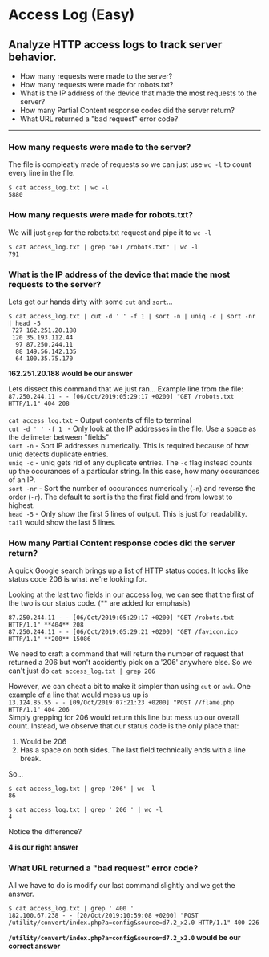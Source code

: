# Access Log (Easy)
## Analyze HTTP access logs to track server behavior.

-	How many requests were made to the server?
-	How many requests were made for robots.txt?
-	What is the IP address of the device that made the most requests to the server?
-	How many Partial Content response codes did the server return?
-	What URL returned a "bad request" error code?

---

###	How many requests were made to the server?
The file is compleatly made of requests so we can just use `wc -l` to count every line in the file.
```
$ cat access_log.txt | wc -l
5880
```
###	How many requests were made for robots.txt?
We will just `grep` for the robots.txt request and pipe it to `wc -l`
```
$ cat access_log.txt | grep "GET /robots.txt" | wc -l
791
```
###	What is the IP address of the device that made the most requests to the server?
Lets get our hands dirty with some `cut` and `sort`...

```
$ cat access_log.txt | cut -d ' ' -f 1 | sort -n | uniq -c | sort -nr | head -5
 727 162.251.20.188
 120 35.193.112.44
  97 87.250.244.11
  88 149.56.142.135
  64 100.35.75.170
```

**162.251.20.188 would be our answer**


Lets dissect this command that we just ran...
Example line from the file:<br>
`87.250.244.11 - - [06/Oct/2019:05:29:17 +0200] "GET /robots.txt HTTP/1.1" 404 208` <br><br>
`cat access_log.txt` - Output contents of file to terminal
<br>`cut -d ' ' -f 1 ` - Only look at the IP addresses in the file. Use a space as the delimeter between "fields"
<br>`sort -n` - Sort IP addresses numerically. This is required because of how uniq detects duplicate entries.
<br>`uniq -c` - uniq gets rid of any duplicate entries. The `-c` flag instead counts up the occurances of a particular string. In this case, how many occurances of an IP.
<br>`sort -nr` - Sort the number of occurances numerically (`-n`) and reverse the order (`-r`). The default to sort is the the first field and from lowest to highest.
<br>`head -5` - Only show the first 5 lines of output. This is just for readability. `tail` would show the last 5 lines.


###	How many Partial Content response codes did the server return?

A quick Google search brings up a [list](https://en.wikipedia.org/wiki/List_of_HTTP_status_codes) of HTTP status codes. It looks like status code 206 is what we're looking for.

Looking at the last two fields in our access log, we can see that the first of the two is our status code. (** are added for emphasis)
```
87.250.244.11 - - [06/Oct/2019:05:29:17 +0200] "GET /robots.txt HTTP/1.1" **404** 208
87.250.244.11 - - [06/Oct/2019:05:29:21 +0200] "GET /favicon.ico HTTP/1.1" **200** 15086
```
We need to craft a command that will return the number of request that returned a 206 but won't accidently pick on a '206' anywhere else. So we can't just do `cat access_log.txt | grep 206`

However, we can cheat a bit to make it simpler than using `cut` or `awk`. One example of a line that would mess us up is <br>
`13.124.85.55 - - [09/Oct/2019:07:21:23 +0200] "POST //flame.php HTTP/1.1" 404 206` <br>
Simply grepping for 206 would return this line but mess up our overall count. Instead, we observe that our status code is the only place that:
1. Would be 206
2. Has a space on both sides. The last field technically ends with a line break.

So...
```
$ cat access_log.txt | grep '206' | wc -l
86

$ cat access_log.txt | grep ' 206 ' | wc -l
4
```
Notice the difference?

**4 is our right answer**



###	What URL returned a "bad request" error code?
All we have to do is modify our last command slightly and we get the answer.
```
$ cat access_log.txt | grep ' 400 '
182.100.67.238 - - [20/Oct/2019:10:59:08 +0200] "POST /utility/convert/index.php?a=config&source=d7.2_x2.0 HTTP/1.1" 400 226
```

**`/utility/convert/index.php?a=config&source=d7.2_x2.0` would be our correct answer**